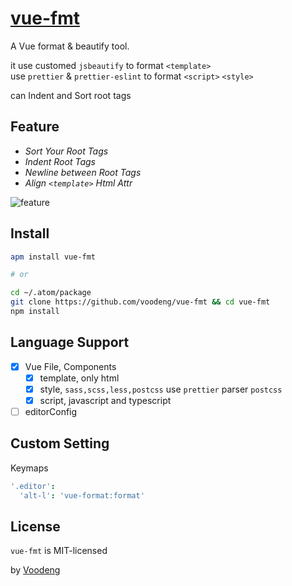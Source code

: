 # [vue-fmt](https://github.com/voodeng/vue-fmt)
  A Vue format & beautify tool.
  
  it use customed `jsbeautify` to format `<template>`  
  use `prettier` & `prettier-eslint` to format `<script>` `<style>`
  
  can Indent and Sort root tags


## Feature
- *Sort Your Root Tags*
- *Indent Root Tags*
- *Newline between Root Tags*
- *Align `<template>` Html Attr*

![feature](http://ww1.sinaimg.cn/large/87c01ec7gy1fo30g5rh4ug20qe0owwzu.gif)


## Install

```bash
apm install vue-fmt

# or

cd ~/.atom/package
git clone https://github.com/voodeng/vue-fmt && cd vue-fmt
npm install
```

## Language Support

- [x] Vue File, Components
  - [x] template, only html
  - [x] style, `sass,scss,less,postcss` use `prettier` parser `postcss`
  - [x] script, javascript and typescript
- [ ] editorConfig

## Custom Setting

Keymaps
```coffeescript
'.editor':
  'alt-l': 'vue-format:format'
```

## License
  `vue-fmt` is MIT-licensed
  
  by [Voodeng](https://github.com/voodeng)
